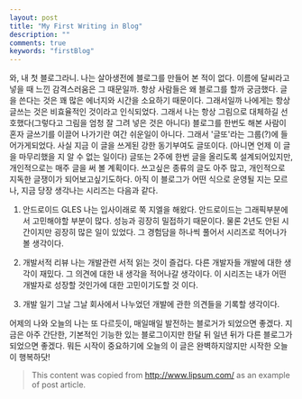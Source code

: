 ```yaml
---
layout: post
title: "My First Writing in Blog"
description: ""
comments: true
keywords: "firstBlog"
---
```



와, 내 첫 블로그라니. 나는 살아생전에 블로그를 만들어 본 적이 없다. 이름에 달씨라고 넣을 때 느낀 감격스러움은 그 때문일까.
항상 사람들은 왜 블로그를 할까 궁금했다. 글을 쓴다는 것은 꽤 많은 에너지와 시간을 소요하기 때문이다. 그래서일까 나에게는 항상
글쓰는 것은 비효율적인 것이라고 인식되었다. 그래서 나는 항상 그림으로 대체하길 선호했다(그렇다고 그림을 엄청 잘 그려 넣은 것은 아니다)
블로그를 한번도 해본 사람이 혼자 글쓰기를 이끌어 나가기란 여간 쉬운일이 아니다. 그래서 '글또'라는 그룹(?)에 들어가게되었다.
사실 지금 이 글을 쓰게된 강한 동기부여도 글또이다. (아니면 언제 이 글을 마무리했을 지 알 수 없는 일이다) 글또는 2주에 한번 글을 올리도록
설계되어있지만, 개인적으로는 매주 글을 써 볼 계획이다. 쓰고싶은 종류의 글도 아주 많고, 개인적으로 지독한 글쟁이가 되어보고싶기도하다.
아직 이 블로그가 어떤 식으로 운영될 지는 모르나, 지금 당장 생각나는 시리즈는 다음과 같다.

1. 안드로이드 GLES
나는 입사이래로 쭉 지엘을 해왔다. 안드로이드는 그래픽부분에서 고민해야할 부분이 많다. 성능과 굉장히 밀접하기 때문이다. 물론 2년도 안된 시간이지만 굉장히 많은 일이 있었다. 그 경험담을 하나씩 풀어서 시리즈로 적어나가볼 생각이다.

2. 개발서적 리뷰
나는 개발관련 서적 읽는 것이 즐겁다. 다른 개발자들 개발에 대한 생각이 재밌다. 그 의견에 대한 내 생각을 적어나갈 생각이다. 이 시리즈는 내가 어떤 개발자로 성장할 것인가에 대한 고민이기도할 것 이다.

3. 개발 일기
그날 그날 회사에서 나누었던 개발에 관한 의견들을 기록할 생각이다.

어제의 나와 오늘의 나는 또 다르듯이, 매일매일 발전하는 블로거가 되었으면 좋겠다. 지금은 아주 간단한, 기본적인 기능한 있는 블로그이지만 한달 뒤 일년 뒤가 다른 블로그가 되었으면 좋겠다. 뭐든 시작이 중요하기에 오늘의 이 글은 완벽하지않지만 시작한 오늘이 행복하닷!






<!-- 올해는 새롭게 시도해 본 것이 참 많다.
수상스키, 명상, 주기적으로 읽는 책, 과일식.
글또도 그중에 하나이다. 새로운 홈페이지, 새로운 글,
사실 나는 글을 잘 쓰는 사람은 아니다.
2년동안 주니어 개발자로 일하면서 많은 문제와 문제 해결을 경험했지만 글로 남겨야할 필요성을 느끼지 못했다.
그러나 최근 글을 잘 쓰는 사람이 되고 싶어졌다. 글을 잘 쓰고 싶으면 글을 자주 써야한다. 그래서 새로운 습관을 만들고자
글또에 신청하게 되었다. 아직 글 쓰는 것 자체가 익숙하지않은 나에게 거창한 계획을 주고싶진않다.
그저 소소하게 그날 내가 경험한 것, 내가 쓰고 싶은 것으로 채워나갈 계획이다.
지금 당장 남기고싶은 종류의 글은 "안드로이드에서 n x n 글자 그리기"이다.  -->


<!-- Lorem Ipsum is simply dummy text of the printing and typesetting industry. Lorem Ipsum has been the industry's standard dummy text ever since the 1500s, when an unknown printer took a galley of type and scrambled it to make a type specimen book. It has survived not only five centuries, but also the leap into electronic typesetting, remaining essentially unchanged. It was popularised in the 1960s with the release of Letraset sheets containing Lorem Ipsum passages, and more recently with desktop publishing software like Aldus PageMaker including versions of Lorem Ipsum.

### Where does it come from? -->

> This content was copied from http://www.lipsum.com/ as an example of post article.
